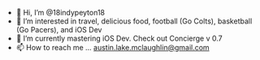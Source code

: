 - 👋 Hi, I’m @18indypeyton18
- 👀 I’m interested in travel, delicious food, football (Go Colts), basketball (Go Pacers), and iOS Dev
- 🌱 I’m currently mastering iOS Dev. Check out Concierge v 0.7
- 📫 How to reach me ... austin.lake.mclaughlin@gmail.com


<!---
18indypeyton18/18indypeyton18 is a ✨ special ✨ repository because its `README.md` (this file) appears on your GitHub profile.
You can click the Preview link to take a look at your changes.
--->
